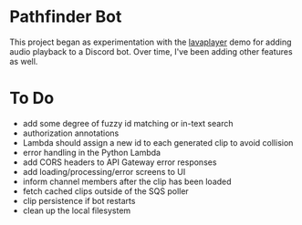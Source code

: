 # Pathfinder Bot
This project began as experimentation with the [lavaplayer](https://github.com/sedmelluq/lavaplayer/tree/master/demo-jda)
demo for adding audio playback to a Discord bot. Over time, I've been adding other features as well.

# To Do
* add some degree of fuzzy id matching or in-text search
* authorization annotations
* Lambda should assign a new id to each generated clip to avoid collision
* error handling in the Python Lambda
* add CORS headers to API Gateway error responses
* add loading/processing/error screens to UI
* inform channel members after the clip has been loaded
* fetch cached clips outside of the SQS poller
* clip persistence if bot restarts
* clean up the local filesystem